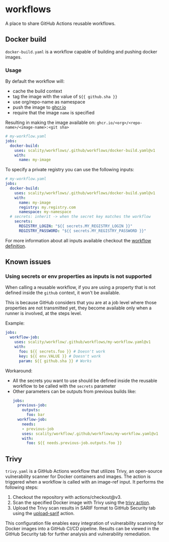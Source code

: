# workflows

A place to share GitHub Actions reusable workflows.

## Docker build

`docker-build.yaml` is a workflow capable of building and pushing
docker images.

### Usage

By default the workflow will:

* cache the build context
* tag the image with the value of `${{ github.sha }}`
* use org/repo-name as namespace
* push the image to [ghcr.io](https://ghcr.io)
* require that the image `name` is specified

Resulting in making the image available on:
`ghcr.io/<org>/<repo-name>/<image-name>:<git sha>`

```yaml
# my-workflow.yaml
jobs:
  docker-build:
    uses: scality/workflows/.github/workflows/docker-build.yaml@v1
    with:
      name: my-image
```

To specify a private registry you can use the following inputs:

```yaml
# my-workflow.yaml
jobs:
  docker-build:
    uses: scality/workflows/.github/workflows/docker-build.yaml@v1
    with:
      name: my-image
      registry: my.registry.com
      namespace: my-namespace
  # secrets: inherit -> when the secret key matches the workflow
    secrets:
      REGISTRY_LOGIN: "${{ secrets.MY_REGISTRY_LOGIN }}"
      REGISTRY_PASSWORD: "${{ secrets.MY_REGISTRY_PASSWORD }}"
```

For more information about all inputs available checkout
the [workflow definition](./.github/workflows/docker-build.yaml).

## Known issues

### Using secrets or env properties as inputs is not supported

When calling a reusable workflow, if you are using a property
that is not defined inside the `github` context, it won't be available.

This is because GitHub considers that you are at a job level where those
properties are not transmitted yet, they become available only when
a runner is involved, at the steps level.

Example:

```yaml
jobs:
  workflow-job:
    uses: scality/workflow/.github/workflows/my-workflow.yaml@v1
    with:
      foo: ${{ secrets.foo }} # Doesn't work
      key: ${{ env.VALUE }} # Doesn't work
      param: ${{ github.sha }} # Works
```

Workaround:

* All the secrets you want to use should be defined inside the reusable workflow
to be called with the `secrets` parameter
* Other parameters can be outputs from previous builds like:
  ```yaml
  jobs:
    previous-job:
      outputs:
        foo: bar
    workflow-job:
      needs:
      - previous-job
      uses: scality/workflow/.github/workflows/my-workflow.yaml@v1
      with:
        foo: ${{ needs.previous-job.outputs.foo }}
  ```

## Trivy

`trivy.yaml` is a GitHub Actions workflow that utilizes Trivy,
an open-source vulnerability scanner for Docker containers and images.
The action is triggered when a workflow is called with an image-ref input.
It performs the following steps:

1. Checkout the repository with actions/checkout@v3.
2. Scan the specified Docker image with Trivy using the [trivy action](https://github.com/aquasecurity/trivy-action). 
3. Upload the Trivy scan results in SARIF format to GitHub Security tab
using the [upload-sarif](https://docs.github.com/en/code-security/code-scanning/integrating-with-code-scanning/uploading-a-sarif-file-to-github) action.

This configuration file enables easy integration of vulnerability scanning
for Docker images into a GitHub CI/CD pipeline. Results can be viewed in the
GitHub Security tab for further analysis and vulnerability remediation.